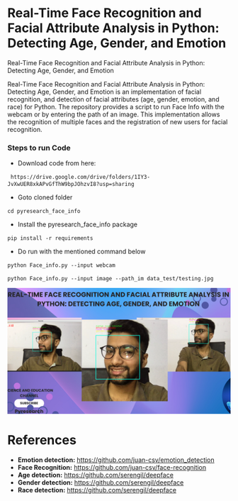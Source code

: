 # Real-Time Face Recognition and Facial Attribute Analysis in Python: Detecting Age, Gender, and Emotion


Real-Time Face Recognition and Facial Attribute Analysis in Python: Detecting Age, Gender, and Emotion


Real-Time Face Recognition and Facial Attribute Analysis in Python: Detecting Age, Gender, and Emotion is an implementation of facial recognition, and detection of facial attributes (age, gender, emotion, and race) for Python. The repository provides a script to run Face Info with the webcam or by entering the path of an image. This implementation allows the recognition of multiple faces and the registration of new users for facial recognition.





### Steps to run Code

- Download code from here:
```
 https://drive.google.com/drive/folders/1IY3-JvXwUER8xkAPvGfThW9bpJOhzvI8?usp=sharing
```

- Goto cloned folder
```
cd pyresearch_face_info
```

- Install the pyresearch_face_info package
```
pip install -r requirements
```

- Do run with the mentioned command below 
```
python Face_info.py --input webcam 
```

```
python Face_info.py --input image --path_im data_test/testing.jpg 
```
[![Watch the video](https://github.com/noorkhokhar99/Real-Time-Face-Recognition-and-Facial-Attribute-Analysis-in-Python-Detecting-Age-Gender-and-Emoti/blob/main/Pyresearch.png)](https://www.youtube.com/watch?v=lelNzI-yqdo)


# References

- **Emotion detection:** https://github.com/juan-csv/emotion_detection
- **Face Recognition:** https://github.com/juan-csv/face-recognition
- **Age detection:** https://github.com/serengil/deepface
- **Gender detection:** https://github.com/serengil/deepface
- **Race detection:** https://github.com/serengil/deepface

